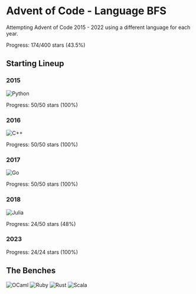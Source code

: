 # Advent of Code - Language BFS

Attempting Advent of Code 2015 - 2022 using a different language for each year.

Progress: 174/400 stars (43.5%)

## Starting Lineup

### 2015

![Python](https://img.shields.io/badge/python-3670A0?style=for-the-badge&logo=python&logoColor=ffdd54)

Progress: 50/50 stars (100%)

### 2016

![C++](https://img.shields.io/badge/c++-%2300599C.svg?style=for-the-badge&logo=c%2B%2B&logoColor=white)

Progress: 50/50 stars (100%)

### 2017

![Go](https://img.shields.io/badge/go-%2300ADD8.svg?style=for-the-badge&logo=go&logoColor=white)

Progress: 50/50 stars (100%)

### 2018

![Julia](https://img.shields.io/badge/-Julia-9558B2?style=for-the-badge&logo=julia&logoColor=white)

Progress: 24/50 stars (48%)

### 2023
Progress: 24/24 stars (100%)

## The Benches

![OCaml](https://img.shields.io/badge/OCaml-%23E98407.svg?style=for-the-badge&logo=ocaml&logoColor=white)
![Ruby](https://img.shields.io/badge/ruby-%23CC342D.svg?style=for-the-badge&logo=ruby&logoColor=white)
![Rust](https://img.shields.io/badge/rust-%23000000.svg?style=for-the-badge&logo=rust&logoColor=white)
![Scala](https://img.shields.io/badge/scala-%23DC322F.svg?style=for-the-badge&logo=scala&logoColor=white)
